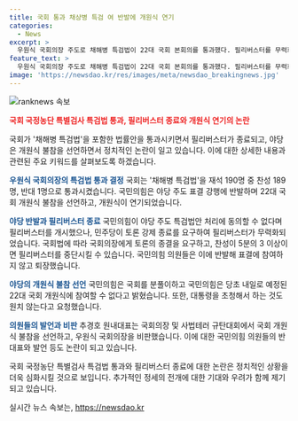 ```yaml
---
title: 국회 통과 채상병 특검 여 반발에 개원식 연기
categories:
  - News
excerpt: >
  우원식 국회의장 주도로 채해병 특검법이 22대 국회 본회의를 통과했다. 필리버스터를 무력화한 민주당과 야당의 갈등 속에 국민의힘이 국회 개원식 불참을 선언하고, 연기됐다. 국회는 특검법을 찬성 189명, 반대 1명으로 통과시켰으며, 국민의힘이 의원들을 퇴장했다. 이에 대해 국민의힘은 국회의장과 민주당을 비난하며 대통령의 개원식 참석을 요청하고, 윤석열 대통령에게 재의요구권을 건의할 방침이라고 전했다. 윤 대통령의 채 상병 특검법에 대한 거부권 행사가 전망되면서 정국이 긴장되고 있다.
feature_text: >
  우원식 국회의장 주도로 채해병 특검법이 22대 국회 본회의를 통과했다. 필리버스터를 무력화한 민주당과 야당의 갈등 속에 국민의힘이 국회 개원식 불참을 선언하고, 연기됐다. 국회는 특검법을 찬성 189명, 반대 1명으로 통과시켰으며, 국민의힘이 의원들을 퇴장했다. 이에 대해 국민의힘은 국회의장과 민주당을 비난하며 대통령의 개원식 참석을 요청하고, 윤석열 대통령에게 재의요구권을 건의할 방침이라고 전했다. 윤 대통령의 채 상병 특검법에 대한 거부권 행사가 전망되면서 정국이 긴장되고 있다.
image: 'https://newsdao.kr/res/images/meta/newsdao_breakingnews.jpg'
---
```


<p><img src="https://newsdao.kr/res/images/meta/newsdao_breakingnews.jpg" alt="ranknews 속보" /></p>

<p><b><span style="color: #ee2323;">국회 국정농단 특별검사 특검법 통과, 필리버스터 종료와 개원식 연기의 논란</span></b></p>

<p>국회가 '채해병 특검법'을 포함한 법률안을 통과시키면서 필리버스터가 종료되고, 야당은 개원식 불참을 선언하면서 정치적인 논란이 일고 있습니다. 이에 대한 상세한 내용과 관련된 주요 키워드를 살펴보도록 하겠습니다. </p>

<p><b><span style="color: #1a5490;">우원식 국회의장의 특검법 통과 결정</span></b>
국회는 '채해병 특검법'을 재석 190명 중 찬성 189명, 반대 1명으로 통과시켰습니다. 국민의힘은 야당 주도 표결 강행에 반발하며 22대 국회 개원식 불참을 선언하고, 개원식이 연기되었습니다.</p>

<p><b><span style="color: #1a5490;">야당 반발과 필리버스터 종료</span></b>
국민의힘이 야당 주도 특검법안 처리에 동의할 수 없다며 필리버스터를 개시했으나, 민주당이 토론 강제 종료를 요구하여 필리버스터가 무력화되었습니다. 국회법에 따라 국회의장에게 토론의 종결을 요구하고, 찬성이 5분의 3 이상이면 필리버스터를 중단시킬 수 있습니다. 국민의힘 의원들은 이에 반발해 표결에 참여하지 않고 퇴장했습니다.</p>

<p><b><span style="color: #1a5490;">야당의 개원식 불참 선언</span></b>
국민의힘은 국회를 분풀이하고 국민의힘은 당초 내일로 예정된 22대 국회 개원식에 참여할 수 없다고 밝혔습니다. 또한, 대통령을 초청해서 하는 것도 원치 않는다고 요청했습니다.</p>

<p><b><span style="color: #1a5490;">의원들의 발언과 비판</span></b>
추경호 원내대표는 국회의장 및 사법테러 규탄대회에서 국회 개원식 불참을 선언하고, 우원식 국회의장을 비판했습니다. 이에 대한 국민의힘 의원들의 반대표와 발언 등도 논란이 되고 있습니다.</p>

<p>국회 국정농단 특별검사 특검법 통과와 필리버스터 종료에 대한 논란은 정치적인 상황을 더욱 심화시킬 것으로 보입니다. 추가적인 정세의 전개에 대한 기대와 우려가 함께 제기되고 있습니다.</p>
실시간 뉴스 속보는, <a href="https://newsdao.kr" rel="dofollow">https://newsdao.kr</a>


